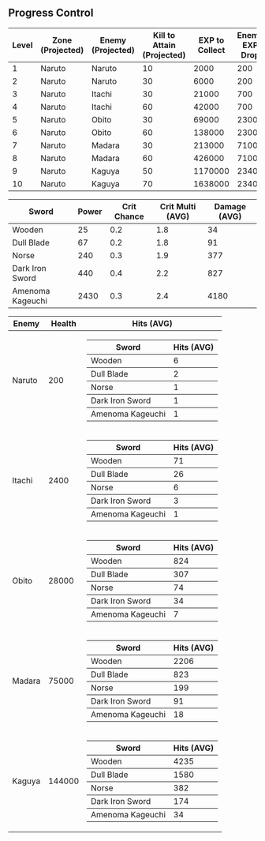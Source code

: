## Progress Control


Level|Zone (Projected)|Enemy (Projected)|Kill to Attain (Projected)|EXP to Collect|Enemy EXP Drop|
-|-|-|-|-|-
1|Naruto|Naruto|10|2000|200
2|Naruto|Naruto|30|6000|200
3|Naruto|Itachi|30|21000|700
4|Naruto|Itachi|60|42000|700
5|Naruto|Obito|30|69000|2300
6|Naruto|Obito|60|138000|2300
7|Naruto|Madara|30|213000|7100
8|Naruto|Madara|60|426000|7100
9|Naruto|Kaguya|50|1170000|23400
10|Naruto|Kaguya|70|1638000|23400

Sword|Power|Crit Chance|Crit Multi (AVG)|Damage (AVG)
-|-|-|-|-
Wooden|25|0.2|1.8|34
Dull Blade|67|0.2|1.8|91
Norse|240|0.3|1.9|377
Dark Iron Sword|440|0.4|2.2|827
Amenoma Kageuchi|2430|0.3|2.4|4180

Enemy|Health|Hits (AVG)
-|-|-
Naruto|200|<table><th>Sword</th><th>Hits (AVG)</th><tbody><td>Wooden</td><td>6</tbody></td><tbody><td>Dull Blade</td><td>2</tbody></td><tbody><td>Norse</td><td>1</tbody></td><tbody><td>Dark Iron Sword</td><td>1</tbody></td><tbody><td>Amenoma Kageuchi</td><td>1</tbody></td><tbody></table>
Itachi|2400|<table><th>Sword</th><th>Hits (AVG)</th><tbody><td>Wooden</td><td>71</tbody></td><tbody><td>Dull Blade</td><td>26</tbody></td><tbody><td>Norse</td><td>6</tbody></td><tbody><td>Dark Iron Sword</td><td>3</tbody></td><tbody><td>Amenoma Kageuchi</td><td>1</tbody></td><tbody></table>
Obito|28000|<table><th>Sword</th><th>Hits (AVG)</th><tbody><td>Wooden</td><td>824</tbody></td><tbody><td>Dull Blade</td><td>307</tbody></td><tbody><td>Norse</td><td>74</tbody></td><tbody><td>Dark Iron Sword</td><td>34</tbody></td><tbody><td>Amenoma Kageuchi</td><td>7</tbody></td><tbody></table>
Madara|75000|<table><th>Sword</th><th>Hits (AVG)</th><tbody><td>Wooden</td><td>2206</tbody></td><tbody><td>Dull Blade</td><td>823</tbody></td><tbody><td>Norse</td><td>199</tbody></td><tbody><td>Dark Iron Sword</td><td>91</tbody></td><tbody><td>Amenoma Kageuchi</td><td>18</tbody></td><tbody></table>
Kaguya|144000|<table><th>Sword</th><th>Hits (AVG)</th><tbody><td>Wooden</td><td>4235</tbody></td><tbody><td>Dull Blade</td><td>1580</tbody></td><tbody><td>Norse</td><td>382</tbody></td><tbody><td>Dark Iron Sword</td><td>174</tbody></td><tbody><td>Amenoma Kageuchi</td><td>34</tbody></td><tbody></table>